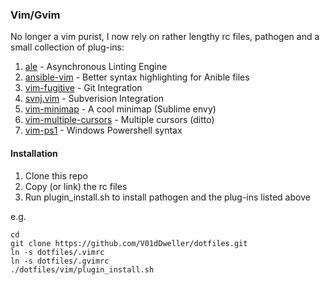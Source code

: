### Vim/Gvim ###

No longer a vim purist, I now rely on rather lengthy rc files, pathogen and a small collection of plug-ins:

1. [ale](https://github.com/w0rp/ale) - Asynchronous Linting Engine 
1. [ansible-vim](https://github.com/pearofducks/ansible-vim) - Better syntax highlighting for Anible files
1. [vim-fugitive](https://github.com/tpope/vim-fugitive) - Git Integration 
1. [svnj.vim](https://github.com/juneedahamed/svnj.vim) - Subverision Integration 
1. [vim-minimap](https://github.com/dpc/vim-minimap) - A cool minimap (Sublime envy)
1. [vim-multiple-cursors](https://github.com/terryma/vim-multiple-cursors) - Multiple cursors (ditto) 
1. [vim-ps1](https://github.com/PProvost/vim-ps1) - Windows Powershell syntax 

#### Installation ####

1. Clone this repo
1. Copy (or link) the rc files
1. Run plugin\_install.sh to install pathogen and the plug-ins listed above

e.g.

```shell
cd
git clone https://github.com/V01dDweller/dotfiles.git
ln -s dotfiles/.vimrc
ln -s dotfiles/.gvimrc
./dotfiles/vim/plugin_install.sh
```
